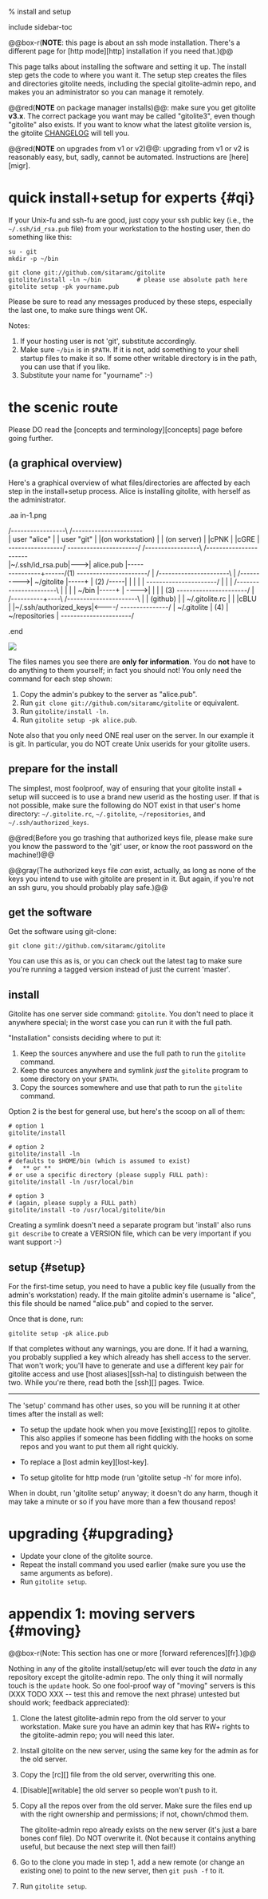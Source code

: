 <!-- options: toc -->

% install and setup

include sidebar-toc

@@box-r(**NOTE**: this page is about an ssh mode installation.  There's a
different page for [http mode][http] installation if you need that.)@@

This page talks about installing the software and setting it up.  The install
step gets the code to where you want it.  The setup step creates the files and
directories gitolite needs, including the special gitolite-admin repo, and
makes you an administrator so you can manage it remotely.

@@red(**NOTE** on package manager installs)@@: make sure you get gitolite
**v3.x**.  The correct package you want may be called "gitolite3", even though
"gitolite" also exists.  If you want to know what the latest gitolite version
is, the gitolite [CHANGELOG][cl] will tell you.

[cl]: https://github.com/sitaramc/gitolite/blob/master/CHANGELOG

@@red(**NOTE** on upgrades from v1 or v2)@@: upgrading from v1 or v2 is
reasonably easy, but, sadly, cannot be automated.  Instructions are
[here][migr].

# quick install+setup for experts {#qi}

If your Unix-fu and ssh-fu are good, just copy your ssh public key (i.e., the
`~/.ssh/id_rsa.pub` file) from your workstation to the hosting user, then do
something like this:

    su - git
    mkdir -p ~/bin

    git clone git://github.com/sitaramc/gitolite
    gitolite/install -ln ~/bin          # please use absolute path here
    gitolite setup -pk yourname.pub

Please be sure to read any messages produced by these steps, especially the
last one, to make sure things went OK.

Notes:

1.  If your hosting user is not 'git', substitute accordingly.
2.  Make sure `~/bin` is in `$PATH`.  If it is not, add something to your
    shell startup files to make it so.  If some other writable directory is in
    the path, you can use that if you like.
3.  Substitute your name for "yourname" :-)

# the scenic route

Please DO read the [concepts and terminology][concepts] page before going
further.

## (a graphical overview)

Here's a graphical overview of what files/directories are affected by each
step in the install+setup process.  Alice is installing gitolite, with herself
as the administrator.

.aa in-1.png

/-----------------\    /----------------------\
|  user "alice"   |    |     user "git"       |
|(on workstation) |    |     (on server)      |
|cPNK             |    |cGRE                  |
\-----------------/    \----------------------/
/-----------------\    /----------------------\
|~/.ssh/id_rsa.pub|--->|      alice.pub       |-----\
\----------+------/(1) \----------------------/     |
                       /----------------------\     |
           /---------->|     ~/gitolite       |-----+
           | (2) /-----|                      |     |
           |     |     \----------------------/     |
           |     |     /----------------------\     |
           |     |     |        ~/bin         |-----+
           |     \---->|                      |     |
           |       (3) \----------------------/     |
/----------+----\      /----------------------\     |
|    (github)   |      |    ~/.gitolite.rc    |     |
|cBLU           |      |~/.ssh/authorized_keys|<----/
\---------------/      |     ~/.gitolite      | (4)
                       |    ~/repositories    |
                       \----------------------/

.end

![](in-1.png)

The files names you see there are **only for information**.  You do **not**
have to do anything to them yourself; in fact you should not!  You only need
the command for each step shown:

1.  Copy the admin's pubkey to the server as "alice.pub".
2.  Run `git clone git://github.com/sitaramc/gitolite` or equivalent.
3.  Run `gitolite/install -ln`.
4.  Run `gitolite setup -pk alice.pub`.

Note also that you only need ONE real user on the server.  In our example it
is git.  In particular, you do NOT create Unix userids for your gitolite
users.

## prepare for the install

The simplest, most foolproof, way of ensuring that your gitolite install +
setup will succeed is to use a brand new userid as the hosting user.  If that
is not possible, make sure the following do NOT exist in that user's home
directory: `~/.gitolite.rc`, `~/.gitolite`, `~/repositories`, and
`~/.ssh/authorized_keys`.

@@red(Before you go trashing that authorized keys file, please make sure you
know the password to the 'git' user, or know the root password on the
machine!)@@

@@gray(The authorized keys file *can* exist, actually, as long as none of the
keys you intend to use with gitolite are present in it.  But again, if you're
not an ssh guru, you should probably play safe.)@@

## get the software

Get the software using git-clone:

    git clone git://github.com/sitaramc/gitolite

You can use this as is, or you can check out the latest tag to make sure
you're running a tagged version instead of just the current 'master'.

## install

Gitolite has one server side command: `gitolite`.  You don't need to place it
anywhere special; in the worst case you can run it with the full path.

"Installation" consists deciding where to put it:

1.  Keep the sources anywhere and use the full path to run the `gitolite`
    command.
2.  Keep the sources anywhere and symlink *just* the `gitolite` program to
    some directory on your `$PATH`.
3.  Copy the sources somewhere and use that path to run the `gitolite`
    command.

Option 2 is the best for general use, but here's the scoop on all of them:

    # option 1
    gitolite/install

    # option 2
    gitolite/install -ln
    # defaults to $HOME/bin (which is assumed to exist)
    #   ** or **
    # or use a specific directory (please supply FULL path):
    gitolite/install -ln /usr/local/bin

    # option 3
    # (again, please supply a FULL path)
    gitolite/install -to /usr/local/gitolite/bin

Creating a symlink doesn't need a separate program but 'install' also runs
`git describe` to create a VERSION file, which can be very important if you
want support :-)

## setup {#setup}

For the first-time setup, you need to have a public key file (usually from
the admin's workstation) ready.  If the main gitolite admin's username is
"alice", this file should be named "alice.pub" and copied to the server.

Once that is done, run:

    gitolite setup -pk alice.pub

If that completes without any warnings, you are done.  If it had a warning,
you probably supplied a key which already has shell access to the server.
That won't work; you'll have to generate and use a different key pair for
gitolite access and use [host aliases][ssh-ha] to distinguish between the two.
While you're there, read both the [ssh][] pages.  Twice.

----

The 'setup' command has other uses, so you will be running it at other times
after the install as well:

  * To setup the update hook when you move [existing][] repos to gitolite.
    This also applies if someone has been fiddling with the hooks on some
    repos and you want to put them all right quickly.

  * To replace a [lost admin key][lost-key].

  * To setup gitolite for http mode (run 'gitolite setup -h' for more info).

When in doubt, run 'gitolite setup' anyway; it doesn't do any harm, though it
may take a minute or so if you have more than a few thousand repos!

# upgrading {#upgrading}

  * Update your clone of the gitolite source.
  * Repeat the install command you used earlier (make sure you use the same
    arguments as before).
  * Run `gitolite setup`.

# appendix 1: moving servers {#moving}

<!-- XXX TODO: maybe a nice picture? -->

@@box-r(Note: This section has one or more [forward references][fr].)@@

Nothing in any of the gitolite install/setup/etc will ever touch the *data* in
any repository except the gitolite-admin repo.  The only thing it will
normally touch is the `update` hook.  So one fool-proof way of "moving"
servers is this (XXX TODO XXX -- test this and remove the next phrase)
untested but should work; feedback appreciated):

1.  Clone the latest gitolite-admin repo from the old server to your
    workstation.  Make sure you have an admin key that has RW+ rights to the
    gitolite-admin repo; you will need this later.

2.  Install gitolite on the new server, using the same key for the admin as
    for the old server.

3.  Copy the [rc][] file from the old server, overwriting this one.

4.  [Disable][writable] the old server so people won't push to it.

5.  Copy all the repos over from the old server.  Make sure the files end up
    with the right ownership and permissions; if not, chown/chmod them.

    The gitolite-admin repo already exists on the new server (it's just a bare
    bones conf file).  Do NOT overwrite it.  (Not because it contains anything
    useful, but because the next step will then fail!)

6.  Go to the clone you made in step 1, add a new remote (or change an
    existing one) to point to the new server, then `git push -f` to it.

7.  Run `gitolite setup`.
